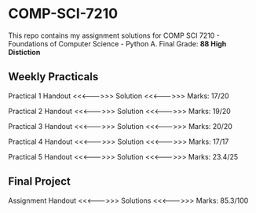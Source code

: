 # COMP-SCI-7210
This repo contains my assignment solutions for COMP SCI 7210 - Foundations of Computer Science - Python A. Final Grade: **88 High Distiction**

## Weekly Practicals
Practical 1 Handout <<<--->>> Solution <<<--->>> Marks: 17/20

Practical 2 Handout <<<--->>> Solution <<<--->>> Marks: 19/20

Practical 3 Handout <<<--->>> Solution <<<--->>> Marks: 20/20

Practical 4 Handout <<<--->>> Solution <<<--->>> Marks: 17/17

Practical 5 Handout <<<--->>> Solution <<<--->>> Marks: 23.4/25

## Final Project
Assignment Handout <<<--->>> Solutions <<<--->>> Marks: 85.3/100
